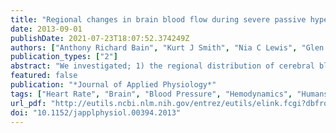 ```yaml
---
title: "Regional changes in brain blood flow during severe passive hyperthermia; the effects of PaCO2 and extra-cranial blood flow."
date: 2013-09-01
publishDate: 2021-07-23T18:07:52.374249Z
authors: ["Anthony Richard Bain", "Kurt J Smith", "Nia C Lewis", "Glen Edward Foster", "Kevin W Wildfong", "Christopher K Willie", "Geoffrey L Hartley", "Stephen S Cheung", "Philip N Ainslie"]
publication_types: ["2"]
abstract: "We investigated; 1) the regional distribution of cerebral blood flow (CBF), 2) the influence of end-tidal PCO2 (PETCO2) on CBF, and 3) the potential for an extracranial blood steal from the anterior brain region during passive hyperthermia. Nineteen (13 male) volunteers underwent supine passive heating until a steady state esophageal temperature of 2°C above resting was established. Measurements were obtained; 1) while normothermic (Normo); 2) during poikilocapnic hyperthermia (Hyper), and 3) during hyperthermia with PETCO2 and PETO2 clamped to Normo levels (Hyper-clamp). Blood flow of the internal carotid (QICA), vertebral (QVA) and external carotid (QECA) arteries (Duplex Ultrasound); blood velocity of the middle cerebral (MCAv) and posterior cerebral (PCAv) arteries (transcranial Doppler); and cutaneous vascular conductance on the cheek (Cheek CVC; Doppler velocimetry), were measured at each stage. During Hyper, PETCO2 was lowered by 7.0±5.2mmHg, resulting in a reduction of QICA (-18±17%), QVA (-31±21%), MCAv (-22±13%) and PCAv (-18±10%) compared to Normo (Ptextless0.05). The reduction in QVA was greater than that of QICA (P=0.017), MCAv (P=0.047), and PCAv (P=0.034). Blood flow/velocity was completely restored in each intracranial vessel (ICA, VA, MCA, PCA) during Hyper-clamp. Despite a textasciitilde250% increase in QECA and subsequent increase in cheek CVC during Hyper compared to Normo, reductions in QICA were unrelated to changes in QECA. These data provide three novel findings; 1) hyperthermia attenuates QVA to a greater extent than QICA, 2) reductions in CBF during hyperthermia are governed primarily by reductions in PaCO2 and, 3) increased QECA is unlikely to compromise QICA during hyperthermia."
featured: false
publication: "*Journal of Applied Physiology*"
tags: ["Heart Rate", "Brain", "Blood Pressure", "Hemodynamics", "Humans", "hyperthermia", "Adult", "Female", "Male", "Cerebrovascular Circulation", "Young Adult", "Blood Flow Velocity", "Carbon Dioxide", "cerebral blood flow", "brain blood flow", "Cerebral Arteries", "Fever", "heat stress", "syncope", "Vertebral Artery"]
url_pdf: "http://eutils.ncbi.nlm.nih.gov/entrez/eutils/elink.fcgi?dbfrom=pubmed&id=23823149&retmode=ref&cmd=prlinks"
doi: "10.1152/japplphysiol.00394.2013"
---
```


